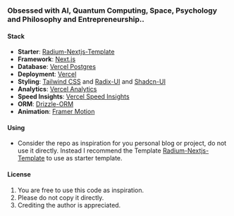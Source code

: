 ### Obsessed with AI, Quantum Computing, Space, Psychology and Philosophy and Entrepreneurship..

#### Stack
- **Starter**: [Radium-Nextjs-Template](https://github.com/radiumlabs/radium-nextjs-template.git/)
- **Framework**: [Next.js](https://nextjs.org/)
- **Database**: [Vercel Postgres](https://vercel.com/docs/storage/vercel-postgres)
- **Deployment**: [Vercel](https://vercel.com)
- **Styling**: [Tailwind CSS](https://tailwindcss.com) and [Radix-UI](https://radix-ui.com/) and [Shadcn-UI](https://ui.shadcn.com)
- **Analytics**: [Vercel Analytics](https://vercel.com/analytics)
- **Speed Insights**: [Vercel Speed Insights](https://vercel.com/docs/speed-insights)
- **ORM**: [Drizzle-ORM](https://orm.drizzle.team)
- **Animation**: [Framer Motion](https://framer.com/motion)

#### Using

- Consider the repo as inspiration for you personal blog or project, do not use it directly. Instead I recommend the Template [Radium-Nextjs-Template](https://github.com/labradium/radium-nextjs-template.git/) to use as starter template.

#### License

1. You are free to use this code as inspiration.
2. Please do not copy it directly.
3. Crediting the author is appreciated.


